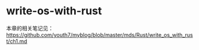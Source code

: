 # write-os-with-rust
本章的相关笔记见：https://github.com/youth7/myblog/blob/master/mds/Rust/write_os_with_rust/ch1.md
